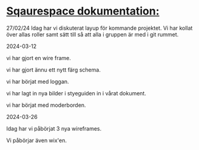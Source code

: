 

# <ins>**Sqaurespace dokumentation:**</ins>

27/02/24
Idag har vi diskuterat layup för kommande projektet. Vi har kollat över allas roller samt sätt till så att alla i gruppen är med i git rummet. 

2024-03-12 

vi har gjort en wire frame.

vi har gjort ännu ett nytt färg schema.

vi har börjat med loggan.

vi har lagt in nya bilder i styeguiden in i vårat dokument.

vi har börjat med moderborden.

2024-03-26

Idag har vi påbörjat 3 nya wireframes.

Vi påbörjar även wix'en.

